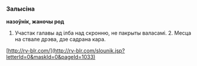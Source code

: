 ### Залысіна
**назоўнік, жаночы род**

1. Участак галавы ад ілба над скронню, не пакрыты валасамі. 2. Месца на ствале дрэва, дзе садрана кара.

<a rel="author">[http://rv-blr.com/](http://rv-blr.com/slounik.jsp?letterId=0&maskId=0&pageId=1033)</a>
